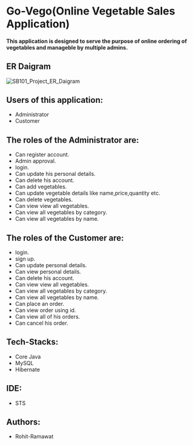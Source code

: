 # Go-Vego(Online Vegetable Sales Application) 
#### This application is designed to serve the purpose of online ordering of vegetables and manageble by multiple admins.
## ER Daigram 
![SB101_Project_ER_Daigram](https://user-images.githubusercontent.com/119414002/237061821-11c0ade6-1c42-4364-a68c-fac5974219cb.png)

## Users of this application: 
- Administrator 
- Customer
## The roles of the Administrator are:
- Can register account.
- Admin approval.
- login. 
- Can update his personal details.
- Can delete his account.
- Can add vegetables.
- Can update vegetable details like name,price,quantity etc.
- Can delete vegetables.
- Can view view all vegetables.
- Can view all vegetables by category.
- Can view all vegetables by name.

## The roles of the Customer are:
- login.
- sign up.
- Can update personal details.
- Can view personal details.
- Can delete his account.
- Can view view all vegetables.
- Can view all vegetables by category.
- Can view all vegetables by name.
- Can place an order.
- Can view order using id.
- Can view all of his orders.
- Can cancel his order.

## Tech-Stacks:
- Core Java
- MySQL
- Hibernate
## IDE:
- STS
## Authors:
- Rohit-Ramawat
